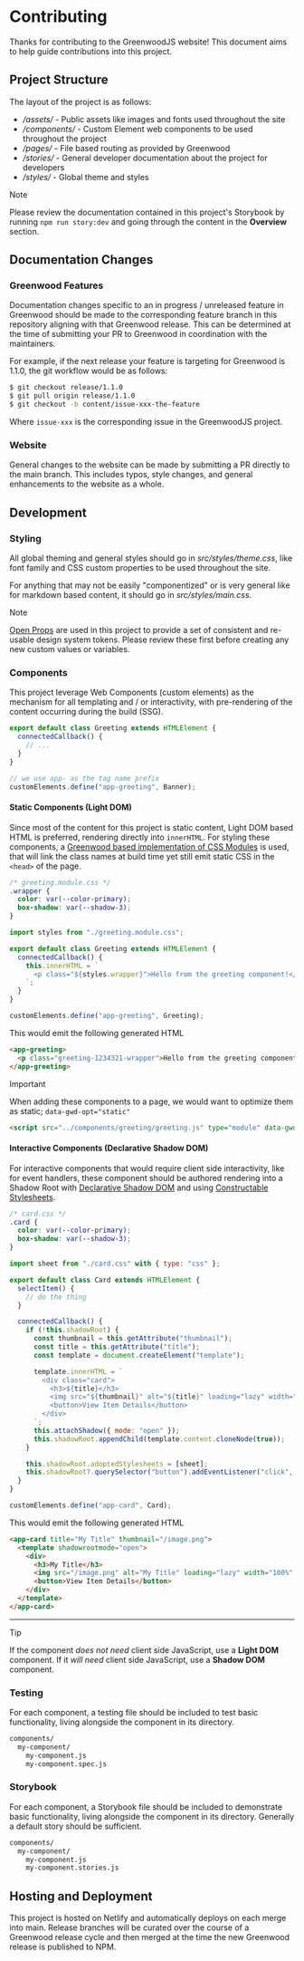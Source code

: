 # Contributing

Thanks for contributing to the GreenwoodJS website! This document aims to help guide contributions into this project.

## Project Structure

The layout of the project is as follows:

- _/assets/_ - Public assets like images and fonts used throughout the site
- _/components/_ - Custom Element web components to be used throughout the project
- _/pages/_ - File based routing as provided by Greenwood
- _/stories/_ - General developer documentation about the project for developers
- _/styles/_ - Global theme and styles

> [!NOTE]  
> Please review the documentation contained in this project's Storybook by running `npm run story:dev` and going through the content in the **Overview** section.

## Documentation Changes

### Greenwood Features

Documentation changes specific to an in progress / unreleased feature in Greenwood should be made to the corresponding feature branch in this repository aligning with that Greenwood release. This can be determined at the time of submitting your PR to Greenwood in coordination with the maintainers.

For example, if the next release your feature is targeting for Greenwood is 1.1.0, the git workflow would be as follows:

```sh
$ git checkout release/1.1.0
$ git pull origin release/1.1.0
$ git checkout -b content/issue-xxx-the-feature
```

Where `issue-xxx` is the corresponding issue in the GreenwoodJS project.

### Website

General changes to the website can be made by submitting a PR directly to the main branch. This includes typos, style changes, and general enhancements to the website as a whole.

## Development

### Styling

All global theming and general styles should go in _src/styles/theme.css_, like font family and CSS custom properties to be used throughout the site.

For anything that may not be easily "componentized" or is very general like for markdown based content, it should go in _src/styles/main.css_.

> [!NOTE]  
> [Open Props](https://open-props.style/) are used in this project to provide a set of consistent and re-usable design system tokens. Please review these first before creating any new custom values or variables.

### Components

This project leverage Web Components (custom elements) as the mechanism for all templating and / or interactivity, with pre-rendering of the content occurring during the build (SSG).

```js
export default class Greeting extends HTMLElement {
  connectedCallback() {
    // ...
  }
}

// we use app- as the tag name prefix
customElements.define("app-greeting", Banner);
```

#### Static Components (Light DOM)

Since most of the content for this project is static content, Light DOM based HTML is preferred, rendering directly into `innerHTML`. For styling these components, a [Greenwood based implementation of CSS Modules](https://github.com/ProjectEvergreen/greenwood/tree/master/packages/plugin-css-modules) is used, that will link the class names at build time yet still emit static CSS in the `<head>` of the page.

```css
/* greeting.module.css */
.wrapper {
  color: var(--color-primary);
  box-shadow: var(--shadow-3);
}
```

```js
import styles from "./greeting.module.css";

export default class Greeting extends HTMLElement {
  connectedCallback() {
    this.innerHTML = `
      <p class="${styles.wrapper}">Hello from the greeting component!</p>
    `;
  }
}

customElements.define("app-greeting", Greeting);
```

This would emit the following generated HTML

```html
<app-greeting>
  <p class="greeting-1234321-wrapper">Hello from the greeting component!</p>
</app-greeting>
```

> [!IMPORTANT]  
> When adding these components to a page, we would want to optimize them as static; `data-gwd-opt="static"`
>
> ```html
> <script src="../components/greeting/greeting.js" type="module" data-gwd-opt="static">
> ```

#### Interactive Components (Declarative Shadow DOM)

For interactive components that would require client side interactivity, like for event handlers, these component should be authored rendering into a Shadow Root with [Declarative Shadow DOM](https://developer.chrome.com/docs/css-ui/declarative-shadow-dom) and using [Constructable Stylesheets](https://web.dev/articles/constructable-stylesheets).

```css
/* card.css */
.card {
  color: var(--color-primary);
  box-shadow: var(--shadow-3);
}
```

```js
import sheet from "./card.css" with { type: "css" };

export default class Card extends HTMLElement {
  selectItem() {
    // do the thing
  }

  connectedCallback() {
    if (!this.shadowRoot) {
      const thumbnail = this.getAttribute("thumbnail");
      const title = this.getAttribute("title");
      const template = document.createElement("template");

      template.innerHTML = `
        <div class="card">
          <h3>${title}</h3>
          <img src="${thumbnail}" alt="${title}" loading="lazy" width="100%">
          <button>View Item Details</button>
        </div>
      `;
      this.attachShadow({ mode: "open" });
      this.shadowRoot.appendChild(template.content.cloneNode(true));
    }

    this.shadowRoot.adoptedStylesheets = [sheet];
    this.shadowRoot?.querySelector("button").addEventListener("click", this.selectItem.bind(this));
  }
}

customElements.define("app-card", Card);
```

This would emit the following generated HTML

```html
<app-card title="My Title" thumbnail="/image.png">
  <template shadowrootmode="open">
    <div>
      <h3>My Title</h3>
      <img src="/image.png" alt="My Title" loading="lazy" width="100%" />
      <button>View Item Details</button>
    </div>
  </template>
</app-card>
```

---

> [!TIP]  
> If the component _does not need_ client side JavaScript, use a **Light DOM** component. If it _will need_ client side JavaScript, use a **Shadow DOM** component.

### Testing

For each component, a testing file should be included to test basic functionality, living alongside the component in its directory.

```sh
components/
  my-component/
    my-component.js
    my-component.spec.js
```

### Storybook

For each component, a Storybook file should be included to demonstrate basic functionality, living alongside the component in its directory. Generally a default story should be sufficient.

```sh
components/
  my-component/
    my-component.js
    my-component.stories.js
```

## Hosting and Deployment

This project is hosted on Netlify and automatically deploys on each merge into main. Release branches will be curated over the course of a Greenwood release cycle and then merged at the time the new Greenwood release is published to NPM.
